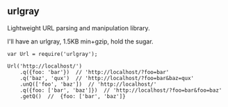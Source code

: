 urlgray
-------

Lightweight URL parsing and manipulation library.

I'll have an urlgray, 1.5KB min+gzip, hold the sugar.

```
var Url = require('urlgray');

Url('http://localhost/')
    .q({foo: 'bar'})  // 'http://localhost/?foo=bar'
    .q('baz', 'qux')  // 'http://localhost/?foo=bar&baz=qux'
    .unQ(['foo', 'baz'])  // 'http://localhost/'
    .q({foo: ['bar', 'baz']})  // 'http://localhost/?foo=bar&foo=baz'
    .getQ()  //  {foo: ['bar', 'baz']}
```
